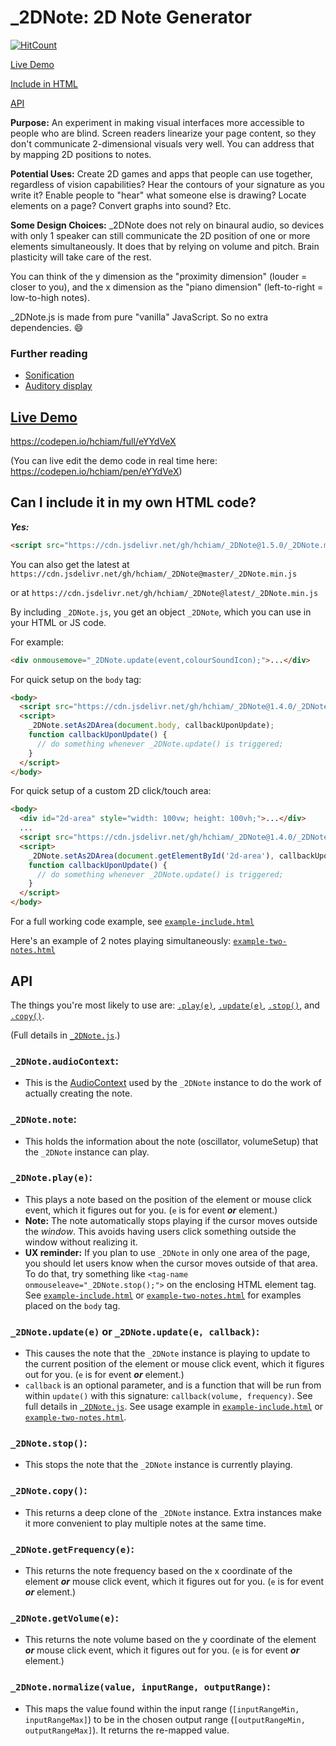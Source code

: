 # _2DNote: 2D Note Generator

[![HitCount](http://hits.dwyl.com/hchiam/_2DNote.svg)](http://hits.dwyl.com/hchiam/_2DNote)

[Live Demo](https://github.com/hchiam/_2DNote#live-demo)

[Include in HTML](https://github.com/hchiam/_2DNote#can-i-include-it-in-my-own-html-code)

[API](https://github.com/hchiam/_2DNote#api)

**Purpose:** An experiment in making visual interfaces more accessible to people who are blind. Screen readers linearize your page content, so they don't communicate 2-dimensional visuals very well. You can address that by mapping 2D positions to notes.

**Potential Uses:** Create 2D games and apps that people can use together, regardless of vision capabilities? Hear the contours of your signature as you write it? Enable people to "hear" what someone else is drawing? Locate elements on a page? Convert graphs into sound? Etc.

**Some Design Choices:** _2DNote does not rely on binaural audio, so devices with only 1 speaker can still communicate the 2D position of one or more elements simultaneously. It does that by relying on volume and pitch. Brain plasticity will take care of the rest.

You can think of the y dimension as the "proximity dimension" (louder = closer to you), and the x dimension as the "piano dimension" (left-to-right = low-to-high notes).

_2DNote.js is made from pure "vanilla" JavaScript. So no extra dependencies. :smile:

### Further reading

* [Sonification](https://en.wikipedia.org/wiki/Sonification)
* [Auditory display](https://en.wikipedia.org/wiki/Auditory_display)

## [Live Demo](https://codepen.io/hchiam/full/eYYdVeX)

<https://codepen.io/hchiam/full/eYYdVeX>

(You can live edit the demo code in real time here: <https://codepen.io/hchiam/pen/eYYdVeX>)

## Can I include it in my own HTML code?

***Yes:***

```html
<script src="https://cdn.jsdelivr.net/gh/hchiam/_2DNote@1.5.0/_2DNote.min.js"></script>
```

You can also get the latest at `https://cdn.jsdelivr.net/gh/hchiam/_2DNote@master/_2DNote.min.js` 

or at `https://cdn.jsdelivr.net/gh/hchiam/_2DNote@latest/_2DNote.min.js`

By including `_2DNote.js`, you get an object `_2DNote`, which you can use in your HTML or JS code.

For example:

```html
<div onmousemove="_2DNote.update(event,colourSoundIcon);">...</div>
```

For quick setup on the `body` tag:
```html
<body>
  <script src="https://cdn.jsdelivr.net/gh/hchiam/_2DNote@1.4.0/_2DNote.js"></script>
  <script>
    _2DNote.setAs2DArea(document.body, callbackUponUpdate);
    function callbackUponUpdate() {
      // do something whenever _2DNote.update() is triggered;
    }
  </script>
</body>
```

For quick setup of a custom 2D click/touch area:
```html
<body>
  <div id="2d-area" style="width: 100vw; height: 100vh;">...</div>
  ...
  <script src="https://cdn.jsdelivr.net/gh/hchiam/_2DNote@1.4.0/_2DNote.js"></script>
  <script>
    _2DNote.setAs2DArea(document.getElementById('2d-area'), callbackUponUpdate);
    function callbackUponUpdate() {
      // do something whenever _2DNote.update() is triggered;
    }
  </script>
</body>
```

For a full working code example, see [`example-include.html`](https://github.com/hchiam/_2DNote/blob/master/example-include.html)

Here's an example of 2 notes playing simultaneously: [`example-two-notes.html`](https://github.com/hchiam/_2DNote/blob/master/example-two-notes.html)

## API

The things you're most likely to use are: [`.play(e)`](https://github.com/hchiam/_2DNote#_2dnoteplaye), [`.update(e)`](https://github.com/hchiam/_2DNote#_2dnoteupdatee-or-_2dnoteupdatee-callback), [`.stop()`](https://github.com/hchiam/_2DNote#_2dnotestop), and [`.copy()`](https://github.com/hchiam/_2DNote#_2dnotecopy).

(Full details in [`_2DNote.js`](https://github.com/hchiam/_2DNote/blob/master/_2DNote.js).)

### `_2DNote.audioContext`:

* This is the [AudioContext](https://developer.mozilla.org/en-US/docs/Web/API/AudioContext) used by the `_2DNote` instance to do the work of actually creating the note.

### `_2DNote.note`:

* This holds the information about the note (oscillator, volumeSetup) that the `_2DNote` instance can play.

### `_2DNote.play(e)`:

* This plays a note based on the position of the element or mouse click event, which it figures out for you. (`e` is for event ***or*** element.)
* **Note:** The note automatically stops playing if the cursor moves outside the *window*. This avoids having users click something outside the window without realizing it.
* **UX reminder:** If you plan to use `_2DNote` in only one area of the page, you should let users know when the cursor moves outside of that area. To do that, try something like `<tag-name onmouseleave="_2DNote.stop();">` on the enclosing HTML element tag. See [`example-include.html`](https://github.com/hchiam/_2DNote/blob/master/example-include.html) or [`example-two-notes.html`](https://github.com/hchiam/_2DNote/blob/master/example-two-notes.html) for examples placed on the `body` tag.

### `_2DNote.update(e)` or `_2DNote.update(e, callback)`:

* This causes the note that the `_2DNote` instance is playing to update to the current position of the element or mouse click event, which it figures out for you. (`e` is for event ***or*** element.)
* `callback` is an optional parameter, and is a function that will be run from within `update()` with this signature: `callback(volume, frequency)`. See full details in [`_2DNote.js`](https://github.com/hchiam/_2DNote/blob/master/_2DNote.js). See usage example in [`example-include.html`](https://github.com/hchiam/_2DNote/blob/master/example-include.html) or [`example-two-notes.html`](https://github.com/hchiam/_2DNote/blob/master/example-two-notes.html).

### `_2DNote.stop()`:

* This stops the note that the `_2DNote` instance is currently playing.

### `_2DNote.copy()`:

* This returns a deep clone of the `_2DNote` instance. Extra instances make it more convenient to play multiple notes at the same time.

### `_2DNote.getFrequency(e)`:

* This returns the note frequency based on the x coordinate of the element ***or*** mouse click event, which it figures out for you. (`e` is for event ***or*** element.)

### `_2DNote.getVolume(e)`:

* This returns the note volume based on the y coordinate of the element ***or*** mouse click event, which it figures out for you. (`e` is for event ***or*** element.)

### `_2DNote.normalize(value, inputRange, outputRange)`:

* This maps the value found within the input range (`[inputRangeMin, inputRangeMax]`) to be in the chosen output range (`[outputRangeMin, outputRangeMax]`). It returns the re-mapped value.
